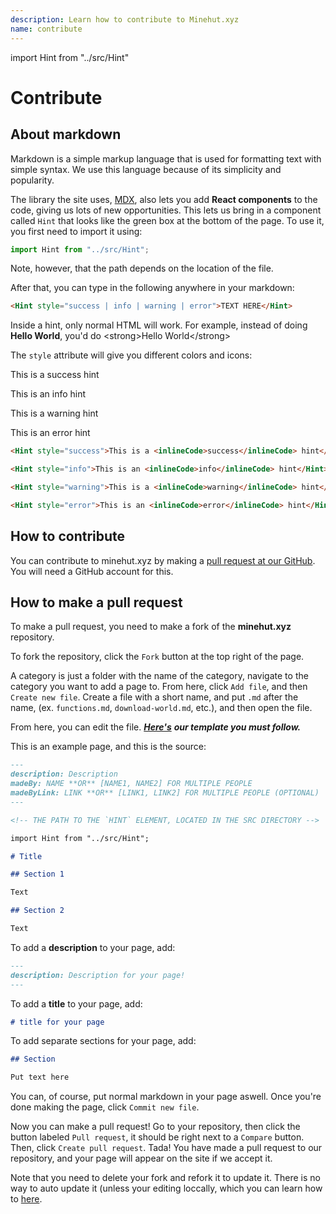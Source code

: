 ```yaml
---
description: Learn how to contribute to Minehut.xyz
name: contribute
---
```


import Hint from "../src/Hint"

# Contribute

## About markdown

Markdown is a simple markup language that is used for formatting text with simple syntax. We use this language because of its simplicity and popularity.

The library the site uses, [MDX](https://mdxjs.com), also lets you add **React components** to the code, giving us lots of new opportunities. This lets us bring in a component called `Hint` that looks like the green box at the bottom of the page. To use it, you first need to import it using:

```jsx
import Hint from "../src/Hint";
```

Note, however, that the path depends on the location of the file.

After that, you can type in the following anywhere in your markdown:

```md
<Hint style="success | info | warning | error">TEXT HERE</Hint>
```

<Hint style="warning">Inside a hint, only normal HTML will work. For example, instead of doing <inlineCode>**Hello World**</inlineCode>, you'd do <inlineCode>&lt;strong>Hello World&lt;/strong></inlineCode></Hint>

The `style` attribute will give you different colors and icons:

<Hint style="success">This is a <inlineCode>success</inlineCode> hint</Hint>

<Hint style="info">This is an <inlineCode>info</inlineCode> hint</Hint>

<Hint style="warning">This is a <inlineCode>warning</inlineCode> hint</Hint>

<Hint style="error">This is an <inlineCode>error</inlineCode> hint</Hint>

```md
<Hint style="success">This is a <inlineCode>success</inlineCode> hint</Hint>

<Hint style="info">This is an <inlineCode>info</inlineCode> hint</Hint>

<Hint style="warning">This is a <inlineCode>warning</inlineCode> hint</Hint>

<Hint style="error">This is an <inlineCode>error</inlineCode> hint</Hint>
```

## How to contribute

You can contribute to minehut.xyz by making a [pull request at our GitHub](https://github.com/TeamMH/minehut.xyz). You will need a GitHub account for this.

## How to make a pull request

To make a pull request, you need to make a fork of the **minehut.xyz** repository.

To fork the repository, click the `Fork` button at the top right of the page.

A category is just a folder with the name of the category, navigate to the category you want to add a page to. From here, click `Add file`, and then `Create new file`. Create a file with a short name, and put `.md` after the name, \(ex. `functions.md`, `download-world.md`, etc.\), and then open the file.

From here, you can edit the file. [_**Here's**_](https://raw.githubusercontent.com/TeamMH/minehutxyz/master/template.md) _**our template you must follow.**_

This is an example page, and this is the source:

```md
---
description: Description
madeBy: NAME **OR** [NAME1, NAME2] FOR MULTIPLE PEOPLE
madeByLink: LINK **OR** [LINK1, LINK2] FOR MULTIPLE PEOPLE (OPTIONAL)
---

<!-- THE PATH TO THE `HINT` ELEMENT, LOCATED IN THE SRC DIRECTORY -->

import Hint from "../src/Hint";

# Title

## Section 1

Text

## Section 2

Text
```

To add a **description** to your page, add:

```md
---
description: Description for your page!
---
```

To add a **title** to your page, add:

```md
# title for your page
```

To add separate sections for your page, add:

```md
## Section

Put text here
```

You can, of course, put normal markdown in your page aswell. Once you're done making the page, click `Commit new file`.

Now you can make a pull request! Go to your repository, then click the button labeled `Pull request`, it should be right next to a `Compare` button. Then, click `Create pull request`. Tada! You have made a pull request to our repository, and your page will appear on the site if we accept it.

Note that you need to delete your fork and refork it to update it. There is no way to auto update it \(unless your editing loccally, which you can learn how to [here](https://docs.github.com/en/free-pro-team@latest/github/collaborating-with-issues-and-pull-requests/syncing-a-fork).

